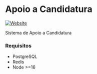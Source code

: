 # Apoio a Candidatura
[![Website](https://img.shields.io/website?label=manhaes.computei.com.br&style=for-the-badge&url=https://manhaes.computei.com.br/login)](https://manhaes.computei.com.br)

Sistema de Apoio a Candidatura

### Requisitos
* PostgreSQL
* Redis
* Node >=16
